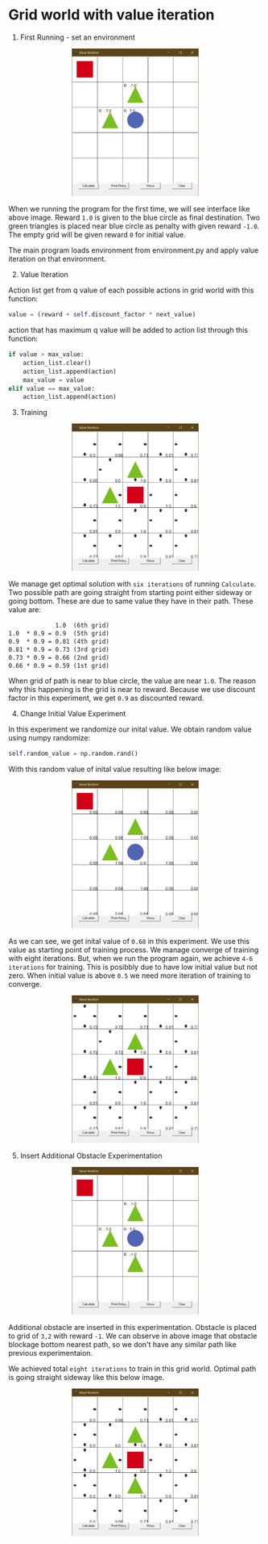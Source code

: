 # Grid world with value iteration

1. First Running - set an environment

<p align="center"><img width="50%" src="images/grid_value_start.png"></p>

When we running the program for the first time, we will see interface like above image. Reward `1.0` is given to the blue circle as final destination. Two green triangles is placed near blue circle as penalty with given reward `-1.0`. The empty grid will be given reward `0` for initial value.

The  main program loads environment from environment.py and apply value iteration on that environment.

2. Value Iteration

Action list get from q value of each possible actions in grid world with this function: 

```python
value = (reward + self.discount_factor * next_value)
```

action that has maximum q value will be added to action list through this function: 

```python
if value > max_value:
    action_list.clear()
    action_list.append(action)
    max_value = value
elif value == max_value:
    action_list.append(action)
```

3. Training

<p align="center"><img width="50%" src="images/grid_value_finish.png"></p>

We manage get optimal solution with `six iterations` of running `Calculate`. Two possible path are going straight from starting point either sideway or going bottom. These are due to same value they have in their path. These value are:


```
             1.0  (6th grid)
1.0  * 0.9 = 0.9  (5th grid)
0.9  * 0.9 = 0.81 (4th grid)
0.81 * 0.9 = 0.73 (3rd grid)
0.73 * 0.9 = 0.66 (2nd grid)
0.66 * 0.9 = 0.59 (1st grid)
```

When grid of path is near to blue circle, the value are near `1.0`. The reason why this happening is the grid is near to reward. Because we use discount factor in this experiment, we get `0.9` as discounted reward.

4. Change Initial Value Experiment

In this experiment we randomize our inital value. We obtain random value using numpy randomize:

```python
self.random_value = np.random.rand()
```

With this random value of inital value resulting like below image:

<p align="center"><img width="50%" src="images/grid_value_random_start.png"></p>

As we can see, we get inital value of `0.68` in this experiment. We use this value as starting point of training process. We manage converge of training with eight iterations. But, when we run the program again, we achieve `4-6 iterations` for training. This is posibbly due to have low initial value but not zero. When initial value is above `0.5` we need more iteration of training to converge.

<p align="center"><img width="50%" src="images/grid_value_random_finish.png"></p>

5. Insert Additional Obstacle Experimentation

<p align="center"><img width="50%" src="images/grid_value_obstacle_start.png"></p>

Additional obstacle are inserted in this experimentation. Obstacle is placed to grid of `3,2` with reward `-1`. We can observe in above image that obstacle blockage bottom nearest path, so we don't have any similar path like previous experimentaion.

We achieved total `eight iterations` to train in this grid world. Optimal path is going straight sideway like this below image.

<p align="center"><img width="50%" src="images/grid_value_obstacle_finish.png"></p>